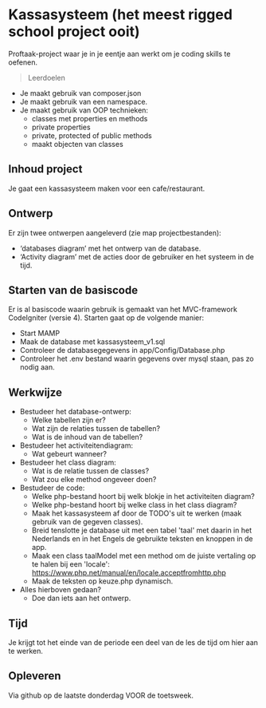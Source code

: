 # Kassasysteem (het meest rigged school project ooit)
Proftaak-project waar je in je eentje aan werkt om je coding skills te oefenen.

>Leerdoelen
* Je maakt gebruik van composer.json
* Je maakt gebruik van een namespace.
* Je maakt gebruik van OOP technieken:
  * classes met properties en methods
  * private properties 
  * private, protected of public methods 
  * maakt objecten van classes
  
## Inhoud project
Je gaat een kassasysteem maken voor een cafe/restaurant.

## Ontwerp
Er zijn twee ontwerpen aangeleverd (zie map projectbestanden):
* ‘databases diagram’ met het ontwerp van de database.
* ‘Activity diagram’ met de acties door de gebruiker en het systeem in de tijd.

## Starten van de basiscode
Er is al basiscode waarin gebruik is gemaakt van het MVC-framework CodeIgniter (versie 4). Starten gaat op de volgende manier:
* Start MAMP
* Maak de database met kassasysteem_v1.sql
* Controleer de databasegegevens in app/Config/Database.php
* Controleer het .env bestand waarin gegevens over mysql staan, pas zo nodig aan.

## Werkwijze
* Bestudeer het database-ontwerp:
  - Welke tabellen zijn er?
  - Wat zijn de relaties tussen de tabellen?
  - Wat is de inhoud van de tabellen?
* Bestudeer het activiteitendiagram:
  * Wat gebeurt wanneer? 
* Bestudeer het class diagram:
  * Wat is de relatie tussen de classes?
  * Wat zou elke method ongeveer doen?
* Bestudeer de code:
  - Welke php-bestand hoort bij welk blokje in het activiteiten diagram?
  - Welke php-bestand hoort bij welke class in het class diagram?
  - Maak het kassasysteem af door de TODO's uit te werken (maak gebruik van de gegeven classes).
  - Breid tenslotte je database uit met een tabel 'taal' met daarin in het Nederlands en in het Engels de gebruikte teksten en knoppen in de app.
  - Maak een class taalModel met een method om de juiste vertaling op te halen bij een 'locale': https://www.php.net/manual/en/locale.acceptfromhttp.php
  - Maak de teksten op keuze.php dynamisch.
* Alles hierboven gedaan?
  * Doe dan iets aan het ontwerp.

## Tijd
Je krijgt tot het einde van de periode een deel van de les de tijd om hier aan te werken.

## Opleveren
Via github op de laatste donderdag VOOR de toetsweek.

